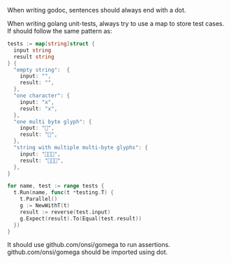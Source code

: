 When writing godoc, sentences should always end with a dot.

When writing golang unit-tests, always try to use a map to store test cases.
If should follow the same pattern as:
```go
tests := map[string]struct {
  input string
  result string
} {
  "empty string":  {
    input: "",
    result: "",
  },
  "one character": {
    input: "x",
    result: "x",
  },
  "one multi byte glyph": {
    input: "🎉",
    result: "🎉",
  },
  "string with multiple multi-byte glyphs": {
    input: "🥳🎉🐶",
    result: "🐶🎉🥳",
  },
}

for name, test := range tests {
  t.Run(name, func(t *testing.T) {
    t.Parallel()
    g := NewWithT(t)
    result := reverse(test.input)
    g.Expect(result).To(Equal(test.result))
  })
}
```
It should use github.com/onsi/gomega to run assertions. github.com/onsi/gomega should be imported using dot.